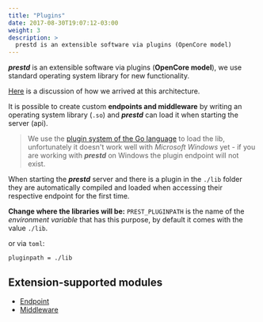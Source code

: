```yaml
---
title: "Plugins"
date: 2017-08-30T19:07:12-03:00
weight: 3
description: >
  prestd is an extensible software via plugins (OpenCore model)
---
```


_**prestd**_ is an extensible software via plugins (**OpenCore model**), we use standard operating system library for new functionality.

[Here](https://github.com/prest/prest/discussions/466#discussion-30623) is a discussion of how we arrived at this architecture.

It is possible to create custom **endpoints and middleware** by writing an operating system library (`.so`) and _**prestd**_ can load it when starting the server (api).

> We use the [plugin system of the Go language](https://pkg.go.dev/plugin) to load the lib, unfortunately it doesn't work well with _Microsoft Windows_ yet - if you are working with _**prestd**_ on Windows the plugin endpoint will not exist.

When starting the _**prestd**_ server and there is a plugin in the `./lib` folder they are automatically compiled and loaded when accessing their respective endpoint for the first time.

**Change where the libraries will be:**
`PREST_PLUGINPATH` is the name of the _environment variable_ that has this purpose, by default it comes with the value `./lib`.

or via `toml`:

```
pluginpath = ./lib
```


## Extension-supported modules

* [Endpoint](/prestd/plugins/http-endpoints.md)
* [Middleware](/prestd/plugins/http-endpoints.md)
